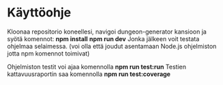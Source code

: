 # Käyttöohje

Kloonaa repositorio koneellesi, navigoi dungeon-generator kansioon ja syötä komennot:
**npm install**
**npm run dev** 
Jonka jälkeen voit testata ohjelmaa selaimessa. (voi olla että joudut asentamaan Node.js ohjelmiston jotta npm komennot toimivat)

Ohjelmiston testit voi ajaa komennolla 
**npm run test:run**
Testien kattavuusraportin saa komennolla
**npm run test:coverage**